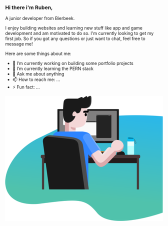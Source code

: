 
<div align="left">
  
### Hi there i'm Ruben,
A junior developer from Bierbeek. 

I enjoy building websites and learning new stuff like app and game development and am motivated to do so.
I'm currently looking to get my first job. So if you got any questions or just want to chat, feel free to message me!

Here are some things about me:

- 🔭 I’m currently working on building some portfolio projects
- 🌱 I’m currently learning the PERN stack
- 💬 Ask me about anything
- 📫 How to reach me: ...
- ⚡ Fun fact: ...

</div>


<img src="bureau3000.png" align="right" width="600" />
